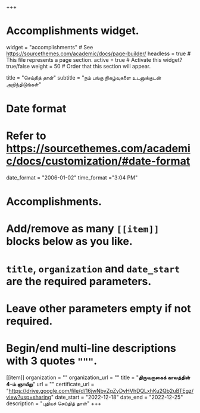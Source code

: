 +++
# Accomplishments widget.
widget = "accomplishments"  # See https://sourcethemes.com/academic/docs/page-builder/
headless = true  # This file represents a page section.
active = true  # Activate this widget? true/false
weight = 50  # Order that this section will appear.

title = "செய்தித் தாள்"
subtitle = "நம் பங்கு நிகழ்வுகளை உடனுக்குடன் அறிந்திடுங்கள்"

# Date format
#   Refer to https://sourcethemes.com/academic/docs/customization/#date-format
date_format = "2006-01-02"
time_format ="3:04 PM"

# Accomplishments.
#   Add/remove as many `[[item]]` blocks below as you like.
#   `title`, `organization` and `date_start` are the required parameters.
#   Leave other parameters empty if not required.
#   Begin/end multi-line descriptions with 3 quotes `"""`.


[[item]]
  organization = ""
  organization_url = ""
  title = "**திருவருகைக் காலத்தின் 4-ம் ஞாயிறு**"
  url = ""
  certificate_url = "https://drive.google.com/file/d/16jwNbvZqZyDyHVhDQLxhKu2Qb2uBTEgz/view?usp=sharing"
  date_start = "2022-12-18"
  date_end = "2022-12-25"
  description = "புதியச் செய்தித் தாள்"
+++
